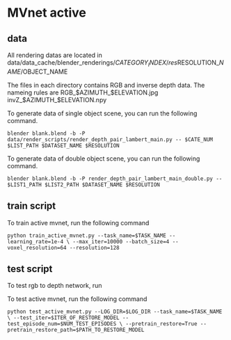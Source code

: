 # MVnet active

## data

All rendering datas are located in data/data_cache/blender_renderings/$CATEGORY_INDEX/res$RESOLUTION_$NAME/$OBJECT_NAME

The files in each directory contains RGB and inverse depth data. The nameing rules are RGB_$AZIMUTH_$ELEVATION.jpg invZ_$AZIMUTH_$ELEVATION.npy

To generate data of single object scene, you can run the following command.

`blender blank.blend -b -P data/render_scripts/render_depth_pair_lambert_main.py -- $CATE_NUM $LIST_PATH $DATASET_NAME $RESOLUTION`

To generate data of double object scene, you can run the following command.

`blender blank.blend -b -P render_depth_pair_lambert_main_double.py -- $LIST1_PATH $LIST2_PATH $DATASET_NAME $RESOLUTION`

## train script

To train active mvnet, run the following command

`python train_active_mvnet.py --task_name=$TASK_NAME --learning_rate=1e-4 \
     --max_iter=10000 --batch_size=4 --voxel_resolution=64 --resolution=128
`

## test script

To test rgb to depth network, run

To test active mvnet, run the following command

`python test_active_mvnet.py --LOG_DIR=$LOG_DIR --task_name=$TASK_NAME \
     --test_iter=$ITER_OF_RESTORE_MODEL --test_episode_num=$NUM_TEST_EPISODES \
     --pretrain_restore=True --pretrain_restore_path=$PATH_TO_RESTORE_MODEL 
`
